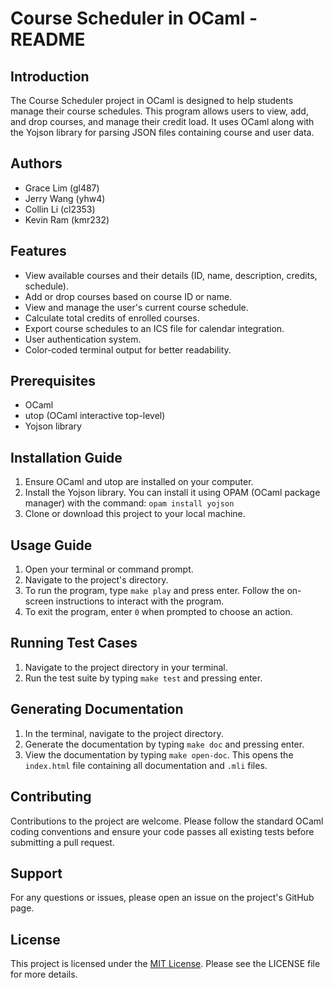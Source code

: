 # Course Scheduler in OCaml - README

## Introduction
The Course Scheduler project in OCaml is designed to help students manage their course schedules. This program allows users to view, add, and drop courses, and manage their credit load. It uses OCaml along with the Yojson library for parsing JSON files containing course and user data.

## Authors
- Grace Lim (gl487)
- Jerry Wang (yhw4)
- Collin Li (cl2353)
- Kevin Ram (kmr232)

## Features
- View available courses and their details (ID, name, description, credits, schedule).
- Add or drop courses based on course ID or name.
- View and manage the user's current course schedule.
- Calculate total credits of enrolled courses.
- Export course schedules to an ICS file for calendar integration.
- User authentication system.
- Color-coded terminal output for better readability.

## Prerequisites
- OCaml
- utop (OCaml interactive top-level)
- Yojson library

## Installation Guide
1. Ensure OCaml and utop are installed on your computer.
2. Install the Yojson library. You can install it using OPAM (OCaml package manager) with the command: `opam install yojson`
3. Clone or download this project to your local machine.

## Usage Guide
1. Open your terminal or command prompt.
2. Navigate to the project's directory.
3. To run the program, type `make play` and press enter. Follow the on-screen instructions to interact with the program.
4. To exit the program, enter `0` when prompted to choose an action.

## Running Test Cases
1. Navigate to the project directory in your terminal.
2. Run the test suite by typing `make test` and pressing enter.

## Generating Documentation
1. In the terminal, navigate to the project directory.
2. Generate the documentation by typing `make doc` and pressing enter.
3. View the documentation by typing `make open-doc`. This opens the `index.html` file containing all documentation and `.mli` files.

## Contributing
Contributions to the project are welcome. Please follow the standard OCaml coding conventions and ensure your code passes all existing tests before submitting a pull request.

## Support
For any questions or issues, please open an issue on the project's GitHub page.

## License
This project is licensed under the [MIT License](LICENSE). Please see the LICENSE file for more details.